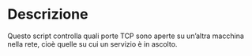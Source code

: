 # Descrizione

Questo script controlla quali porte TCP sono aperte su un’altra macchina nella rete, cioè quelle su cui un servizio è in ascolto.

